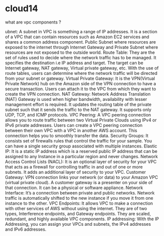 # cloud14
what are vpc components ?


ubnet: A subnet in VPC is something a range of IP addresses. It is a section of a VPC that can contain resources such as Amazon EC2 services and shares a common address component. Public Subnet where resources are exposed to the internet through Internet Gateway and Private Subnet where resources are not exposed to the outside world.
Route Table: They are the set of rules used to decide where the network traffic has to be managed. It specifies the destination i.e IP address and target. The target can be Internet gateway, NAT gateway, Virtual private gateway, etc. With the use of route tables, users can determine where the network traffic will be directed from your subnet or gateway.
Virtual Private Gateway: It is the VPN(Virtual Private Network) hub on the Amazon side of the VPN connection to have a secure transaction. Users can attach it to the VPC from which they want to create the VPN connection.
NAT Gateway: Network Address Translation (NAT) Gateway is used when higher bandwidth, availability with lesser management effort is required. It updates the routing table of the private subnet such that it sends the traffic to the NAT gateway. It supports only UDP, TCP, and ICMP protocols.
VPC Peering: A VPC peering connection allows you to route traffic between two Virtual Private Clouds using IPv4 or IPv6 private addresses. Users can create a VPC peering connection between their own VPC with a VPC in another AWS account. This connection helps you to smoothly transfer the data.
Security Groups: It consists set of firewalls rules that control the traffic for your sample. You can have a single security group associated with multiple instances.
Elastic IP: It is a static IP address which is a reserved public IP address that can be assigned to any Instance in a particular region and never changes.
Network Access Control Lists (NACL): It is an optional layer of security for your VPC that acts as a firewall for controlling traffic in and out of one or more subnets. It adds an additional layer of security to your VPC.
Customer Gateway: VPN connection links your network (or data) to your Amazon VPC (virtual private cloud). A customer gateway is a presenter on your side of that connection. It can be a physical or software appliance.
Network Interface: It’s a connection between private and public networks. Network traffic is automatically shifted to the new instance if you move it from one instance to the other.
VPC Endpoints: It allows VPC to make a connection with other services of AWS without using the internet. They are of two types, Interference endpoints, and  Gateway endpoints. They are scaled, redundant, and highly available VPC components.
IP addressing: With the IP Addressing, you can assign your VPCs and subnets, the IPv4 addresses and IPv6 addresses. 
